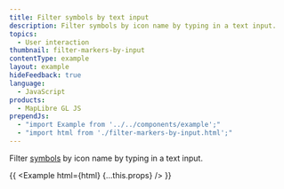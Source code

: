 ```yaml
---
title: Filter symbols by text input
description: Filter symbols by icon name by typing in a text input.
topics:
  - User interaction
thumbnail: filter-markers-by-input
contentType: example
layout: example
hideFeedback: true
language:
  - JavaScript
products:
  - MapLibre GL JS
prependJs:
  - "import Example from '../../components/example';"
  - "import html from './filter-markers-by-input.html';"
---
```


Filter [symbols](https://u-n-l.github.io/unl-map-js-docs/style-spec/layers/#symbol) by icon name by typing in a text input.

{{ <Example html={html} {...this.props} /> }}
